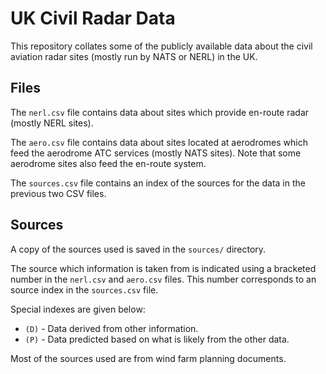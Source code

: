 # UK Civil Radar Data

This repository collates some of the publicly available data about the civil
aviation radar sites (mostly run by NATS or NERL) in the UK.

## Files

The `nerl.csv` file contains data about sites which provide en-route radar
(mostly NERL sites).

The `aero.csv` file contains data about sites located at aerodromes which feed
the aerodrome ATC services (mostly NATS sites). Note that some aerodrome sites
also feed the en-route system.

The `sources.csv` file contains an index of the sources for the data in the
previous two CSV files.

## Sources

A copy of the sources used is saved in the `sources/` directory.

The source which information is taken from is indicated using a bracketed number
in the `nerl.csv` and `aero.csv` files. This number corresponds to an source
index in the `sources.csv` file.

Special indexes are given below:

* `(D)` - Data derived from other information.
* `(P)` - Data predicted based on what is likely from the other data. 


Most of the sources used are from wind farm planning documents.
